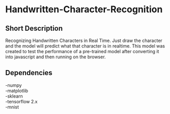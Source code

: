 # Handwritten-Character-Recognition

## Short Description
Recognizing Handwritten Characters in Real Time. Just draw the character and 
the model will predict what that character is in realtime. This model was created
to test the performance of a pre-trained model after converting it into javascript
and then running on the browser.

## Dependencies
-numpy </br>
-matplotlib</br>
-sklearn</br>
-tensorflow 2.x</br>
-mnist</br>
